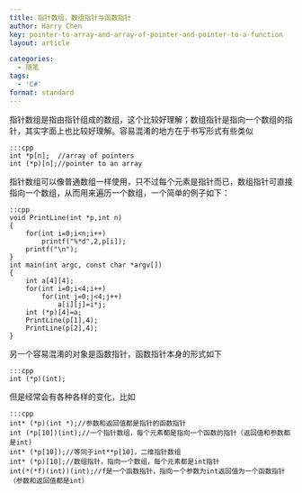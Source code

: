 ```yaml
---
title: 指针数组，数组指针与函数指针
author: Harry Chen
key: pointer-to-array-and-array-of-pointer-and-pointer-to-a-function
layout: article

categories:
  - 随笔
tags:
  - 'C#'
format: standard
---
```

  指针数组是指由指针组成的数组，这个比较好理解；数组指针是指向一个数组的指针，其实字面上也比较好理解。容易混淆的地方在于书写形式有些类似

    :::cpp
    int *p[n];  //array of pointers
    int (*p)[n];//pointer to an array

<!--more-->

  指针数组可以像普通数组一样使用，只不过每个元素是指针而已，数组指针可直接指向一个数组，从而用来遍历一个数组，一个简单的例子如下：

    ::cpp
    void PrintLine(int *p,int n)
    {
        for(int i=0;i<n;i++)
            printf("%*d",2,p[i]);
        printf("\n");
    }
    int main(int argc, const char *argv[])
    {
        int a[4][4];
        for(int i=0;i<4;i++)
            for(int j=0;j<4;j++)
                a[i][j]=i*j;
        int (*p)[4]=a;
        PrintLine(p[1],4);
        PrintLine(p[2],4);
    }

  另一个容易混淆的对象是函数指针，函数指针本身的形式如下

    :::cpp
    int (*p)(int);

  但是经常会有各种各样的变化，比如

    :::cpp
    int* (*p)(int *);//参数和返回值都是指针的函数指针
    int (*p[10])(int);//一个指针数组，每个元素都是指向一个函数的指针（返回值和参数都是int)
    int* (*p[10]);//等同于int**p[10]，二维指针数组
    int* (*p)[10];//数组指针，指向一个数组，每个元素都是int指针
    int(*(*f)(int))(int);//f是一个函数指针，指向一个参数为int返回值为一个函数指针（参数和返回值都是int）
